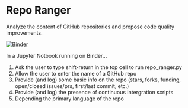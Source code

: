 # Repo Ranger
Analyze the content of GitHub repositories and propose code quality improvements.

[![Binder](https://mybinder.org/badge_logo.svg)](https://mybinder.org/v2/gh/cclauss/repo_ranger/master?filepath=index.ipynb)

In a Jupyter Notbook running on Binder...
1. Ask the user to type shift-return in the top cell to run repo_ranger.py
2. Allow the user to enter the name of a GitHub repo
3. Provide (and log) some basic info on the repo (stars, forks, funding, open/closed issues/prs, first/last commit, etc.)
4. Provide (and log) the presence of continuous intergration scripts
5. Depending the primary language of the repo

